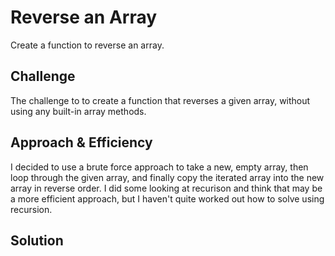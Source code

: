 # Reverse an Array
Create a function to reverse an array.

## Challenge
The challenge to to create a function that reverses a given array, without using any built-in array methods.

## Approach & Efficiency
I decided to use a brute force approach to take a new, empty array, then loop through the given array, and finally copy the iterated array into the new array in reverse order. I did some looking at recurison and think that may be a more efficient approach, but I haven't quite worked out how to solve using recursion.

## Solution
<!-- Embedded whiteboard image -->